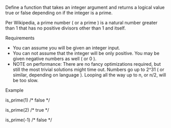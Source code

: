 Define a function that takes an integer argument and returns a logical value true or false depending on if the integer is a prime.

Per Wikipedia, a prime number ( or a prime ) is a natural number greater than 1 that has no positive divisors other than 1 and itself.

Requirements

* You can assume you will be given an integer input.
* You can not assume that the integer will be only positive. You may be given negative numbers as well ( or 0 ).
* NOTE on performance: There are no fancy optimizations required, but still the most trivial solutions might time out. Numbers go up to 2^31 ( or similar, depending on language ). Looping all the way up to n, or n/2, will be too slow.

Example

is_prime(1)  /* false */

is_prime(2)  /* true  */

is_prime(-1) /* false */
